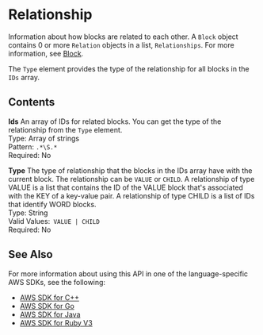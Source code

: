 # Relationship<a name="API_Relationship"></a>

Information about how blocks are related to each other\. A `Block` object contains 0 or more `Relation` objects in a list, `Relationships`\. For more information, see [Block](API_Block.md)\.

The `Type` element provides the type of the relationship for all blocks in the `IDs` array\. 

## Contents<a name="API_Relationship_Contents"></a>

 **Ids**   <a name="Textract-Type-Relationship-Ids"></a>
An array of IDs for related blocks\. You can get the type of the relationship from the `Type` element\.  
Type: Array of strings  
Pattern: `.*\S.*`   
Required: No

 **Type**   <a name="Textract-Type-Relationship-Type"></a>
The type of relationship that the blocks in the IDs array have with the current block\. The relationship can be `VALUE` or `CHILD`\. A relationship of type VALUE is a list that contains the ID of the VALUE block that's associated with the KEY of a key\-value pair\. A relationship of type CHILD is a list of IDs that identify WORD blocks\.  
Type: String  
Valid Values:` VALUE | CHILD`   
Required: No

## See Also<a name="API_Relationship_SeeAlso"></a>

For more information about using this API in one of the language\-specific AWS SDKs, see the following:
+  [AWS SDK for C\+\+](https://docs.aws.amazon.com/goto/SdkForCpp/textract-2018-06-27/Relationship) 
+  [AWS SDK for Go](https://docs.aws.amazon.com/goto/SdkForGoV1/textract-2018-06-27/Relationship) 
+  [AWS SDK for Java](https://docs.aws.amazon.com/goto/SdkForJava/textract-2018-06-27/Relationship) 
+  [AWS SDK for Ruby V3](https://docs.aws.amazon.com/goto/SdkForRubyV3/textract-2018-06-27/Relationship) 